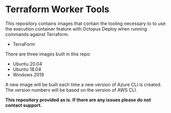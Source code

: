 # Terraform Worker Tools

This repository contains images that contain the tooling necessary to to use the execution container feature with Octopus Deploy when running commands against Terraform.

- TerraForm

There are three images built in this repo:

- Ubuntu 20.04
- Ubuntu 18.04
- Windows 2019

A new image will be built each time a new version of Azure CLI is created.  The version numbers will be based on the version of AWS CLI.

**This repository provided as is.  If there are any issues please do not contact support.**